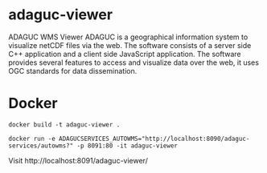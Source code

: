 # adaguc-viewer
ADAGUC WMS Viewer
ADAGUC is a geographical information system to visualize netCDF files via the web. The software consists of a server side C++ application and a client side JavaScript application. The software provides several features to access and visualize data over the web, it uses OGC standards for data dissemination. 

# Docker

```
docker build -t adaguc-viewer .
```

```
docker run -e ADAGUCSERVICES_AUTOWMS="http://localhost:8090/adaguc-services/autowms?" -p 8091:80 -it adaguc-viewer
```
Visit http://localhost:8091/adaguc-viewer/